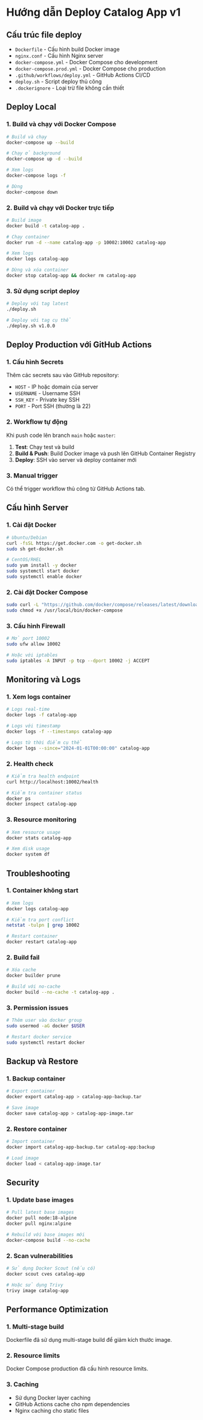 # Hướng dẫn Deploy Catalog App v1

## Cấu trúc file deploy

- `Dockerfile` - Cấu hình build Docker image
- `nginx.conf` - Cấu hình Nginx server
- `docker-compose.yml` - Docker Compose cho development
- `docker-compose.prod.yml` - Docker Compose cho production
- `.github/workflows/deploy.yml` - GitHub Actions CI/CD
- `deploy.sh` - Script deploy thủ công
- `.dockerignore` - Loại trừ file không cần thiết

## Deploy Local

### 1. Build và chạy với Docker Compose

```bash
# Build và chạy
docker-compose up --build

# Chạy ở background
docker-compose up -d --build

# Xem logs
docker-compose logs -f

# Dừng
docker-compose down
```

### 2. Build và chạy với Docker trực tiếp

```bash
# Build image
docker build -t catalog-app .

# Chạy container
docker run -d --name catalog-app -p 10002:10002 catalog-app

# Xem logs
docker logs catalog-app

# Dừng và xóa container
docker stop catalog-app && docker rm catalog-app
```

### 3. Sử dụng script deploy

```bash
# Deploy với tag latest
./deploy.sh

# Deploy với tag cụ thể
./deploy.sh v1.0.0
```

## Deploy Production với GitHub Actions

### 1. Cấu hình Secrets

Thêm các secrets sau vào GitHub repository:

- `HOST` - IP hoặc domain của server
- `USERNAME` - Username SSH
- `SSH_KEY` - Private key SSH
- `PORT` - Port SSH (thường là 22)

### 2. Workflow tự động

Khi push code lên branch `main` hoặc `master`:

1. **Test**: Chạy test và build
2. **Build & Push**: Build Docker image và push lên GitHub Container Registry
3. **Deploy**: SSH vào server và deploy container mới

### 3. Manual trigger

Có thể trigger workflow thủ công từ GitHub Actions tab.

## Cấu hình Server

### 1. Cài đặt Docker

```bash
# Ubuntu/Debian
curl -fsSL https://get.docker.com -o get-docker.sh
sudo sh get-docker.sh

# CentOS/RHEL
sudo yum install -y docker
sudo systemctl start docker
sudo systemctl enable docker
```

### 2. Cài đặt Docker Compose

```bash
sudo curl -L "https://github.com/docker/compose/releases/latest/download/docker-compose-$(uname -s)-$(uname -m)" -o /usr/local/bin/docker-compose
sudo chmod +x /usr/local/bin/docker-compose
```

### 3. Cấu hình Firewall

```bash
# Mở port 10002
sudo ufw allow 10002

# Hoặc với iptables
sudo iptables -A INPUT -p tcp --dport 10002 -j ACCEPT
```

## Monitoring và Logs

### 1. Xem logs container

```bash
# Logs real-time
docker logs -f catalog-app

# Logs với timestamp
docker logs -f --timestamps catalog-app

# Logs từ thời điểm cụ thể
docker logs --since="2024-01-01T00:00:00" catalog-app
```

### 2. Health check

```bash
# Kiểm tra health endpoint
curl http://localhost:10002/health

# Kiểm tra container status
docker ps
docker inspect catalog-app
```

### 3. Resource monitoring

```bash
# Xem resource usage
docker stats catalog-app

# Xem disk usage
docker system df
```

## Troubleshooting

### 1. Container không start

```bash
# Xem logs
docker logs catalog-app

# Kiểm tra port conflict
netstat -tulpn | grep 10002

# Restart container
docker restart catalog-app
```

### 2. Build fail

```bash
# Xóa cache
docker builder prune

# Build với no-cache
docker build --no-cache -t catalog-app .
```

### 3. Permission issues

```bash
# Thêm user vào docker group
sudo usermod -aG docker $USER

# Restart docker service
sudo systemctl restart docker
```

## Backup và Restore

### 1. Backup container

```bash
# Export container
docker export catalog-app > catalog-app-backup.tar

# Save image
docker save catalog-app > catalog-app-image.tar
```

### 2. Restore container

```bash
# Import container
docker import catalog-app-backup.tar catalog-app:backup

# Load image
docker load < catalog-app-image.tar
```

## Security

### 1. Update base images

```bash
# Pull latest base images
docker pull node:18-alpine
docker pull nginx:alpine

# Rebuild với base images mới
docker-compose build --no-cache
```

### 2. Scan vulnerabilities

```bash
# Sử dụng Docker Scout (nếu có)
docker scout cves catalog-app

# Hoặc sử dụng Trivy
trivy image catalog-app
```

## Performance Optimization

### 1. Multi-stage build

Dockerfile đã sử dụng multi-stage build để giảm kích thước image.

### 2. Resource limits

Docker Compose production đã cấu hình resource limits.

### 3. Caching

- Sử dụng Docker layer caching
- GitHub Actions cache cho npm dependencies
- Nginx caching cho static files
